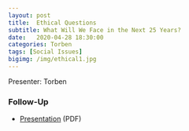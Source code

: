 ```yaml
---
layout: post
title:  Ethical Questions
subtitle: What Will We Face in the Next 25 Years?
date:   2020-04-28 18:30:00
categories: Torben
tags: [Social Issues]
bigimg: /img/ethical1.jpg
---
```


Presenter: Torben

### Follow-Up

* [Presentation](/assets/present/2020/ethical_questions.pdf) (PDF)
